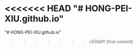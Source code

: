 <<<<<<< HEAD
"# HONG-PEI-XIU.github.io"  
=======
"# HONG-PEI-XIU.github.io"  
>>>>>>> c07dd1f (first commit)
